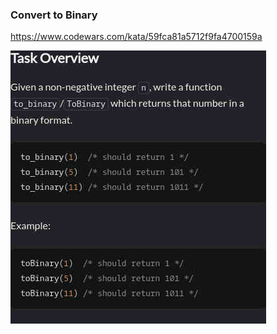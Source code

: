 ### Convert to Binary

https://www.codewars.com/kata/59fca81a5712f9fa4700159a

![description](./description.jpg "Description")
